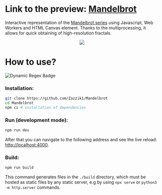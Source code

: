 # Link to the preview: [Mandelbrot](https://zazzik1.github.io/Mandelbrot/)
Interactive representation of the [Mandelbrot series](https://en.wikipedia.org/wiki/Mandelbrot_set) using Javascript, Web Workers and HTML Canvas element. Thanks to the multiprocessing, it allows for quick obtaining of high-resolution fractals.

<p align="center">
    <img src="https://user-images.githubusercontent.com/78451054/144238786-6bf2f184-4256-45a3-a179-201738d036fa.png">
</p>

# How to use?
![Dynamic Regex Badge](https://img.shields.io/badge/dynamic/regex?url=https%3A%2F%2Fraw.githubusercontent.com%2FZazzik1%2FMandelbrot%2Frefs%2Fheads%2Fmain%2F.github%2Fworkflows%2Fpass_tests_and_release.yml&search=node-version%3A%20%5C%5B(.*)%5C%5D&replace=%241&label=node%20version)

### Installation:
```sh
git clone https://github.com/Zazzik1/Mandelbrot
cd Mandelbrot
npm ci # installation of dependencies
```
### Run (development mode):
```sh
npm run dev
```
After that you can navigate to the following address and see the live reload: [http://localhost:4000](http://localhost:4000/).

### Build:
```sh
npm run build
```
This command generates files in the `./build` directory, which must be hosted as static files by any static server, e.g by using `npx serve` or `python3 -m http.server` commands.
